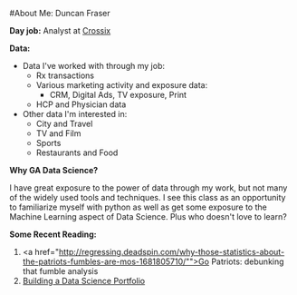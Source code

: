 #About Me: Duncan Fraser

**Day job:** Analyst at <a href=http://crossix.com/>Crossix</a>

**Data:**

- Data I've worked with through my job:
  * Rx transactions
  * Various marketing activity and exposure data: 
    * CRM, Digital Ads, TV exposure, Print
  * HCP and Physician data
- Other data I'm interested in:
  * City and Travel
  * TV and Film
  * Sports 
  * Restaurants and Food

**Why GA Data Science?**

  I have great exposure to the power of data through my work, but not many of the widely used tools and techniques.  I see this class as an opportunity to familiarize myself with python as well as get some exposure to the Machine Learning aspect of Data Science.  Plus who doesn't love to learn?

**Some Recent Reading:**

1. <a href="http://regressing.deadspin.com/why-those-statistics-about-the-patriots-fumbles-are-mos-1681805710/"">Go Patriots: debunking that fumble analysis</a>
2. <a href="http://www.getadatasciencejob.com/advice/building-a-data-science-portfolio-project-top-down/">Building a Data Science Portfolio</a>